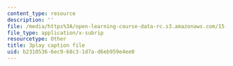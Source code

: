 ```yaml
---
content_type: resource
description: ''
file: /media/https%3A/open-learning-course-data-rc.s3.amazonaws.com/15-071-the-analytics-edge-spring-2017/b23105366ec968c31d7ad6eb959e4ee0_7MAVWhOUTGU.srt
file_type: application/x-subrip
resourcetype: Other
title: 3play caption file
uid: b2310536-6ec9-68c3-1d7a-d6eb959e4ee0
---
```


